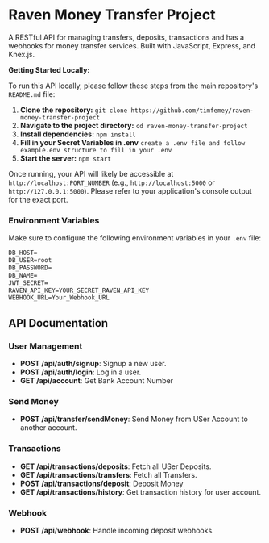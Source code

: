 # Raven Money Transfer Project

A RESTful API for managing transfers, deposits, transactions and has a webhooks for money transfer services. Built with JavaScript, Express, and Knex.js.

**Getting Started Locally:**

To run this API locally, please follow these steps from the main repository's `README.md` file:

1.  **Clone the repository:** `git clone https://github.com/timfemey/raven-money-transfer-project`
2.  **Navigate to the project directory:** `cd raven-money-transfer-project`
3.  **Install dependencies:** `npm install`
4.  **Fill in your Secret Variables in .env** `create a .env file and follow example.env structure to fill in your .env`
5.  **Start the server:** `npm start`

Once running, your API will likely be accessible at `http://localhost:PORT_NUMBER` (e.g., `http://localhost:5000` or `http://127.0.0.1:5000`). Please refer to your application's console output for the exact port.

### Environment Variables

Make sure to configure the following environment variables in your `.env` file:

```plaintext:README.md
DB_HOST=
DB_USER=root
DB_PASSWORD=
DB_NAME=
JWT_SECRET=
RAVEN_API_KEY=YOUR_SECRET_RAVEN_API_KEY
WEBHOOK_URL=Your_Webhook_URL

```

## API Documentation

### User Management

- **POST /api/auth/signup**: Signup a new user.
- **POST /api/auth/login**: Log in a user.
- **GET /api/account**: Get Bank Account Number

### Send Money

- **POST /api/transfer/sendMoney**: Send Money from USer Account to another account.

### Transactions

- **GET /api/transactions/deposits**: Fetch all USer Deposits.
- **GET /api/transactions/transfers**: Fetch all Transfers.
- **POST /api/transactions/deposit**: Deposit Money
- **GET /api/transactions/history**: Get transaction history for user account.

### Webhook

- **POST /api/webhook**: Handle incoming deposit webhooks.
